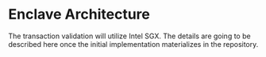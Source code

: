 # Enclave Architecture

The transaction validation will utilize Intel SGX. The details are going to be described here once the initial implementation materializes in the repository.
